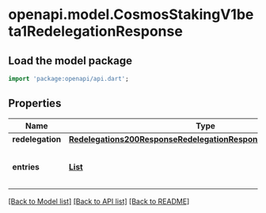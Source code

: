 # openapi.model.CosmosStakingV1beta1RedelegationResponse

## Load the model package
```dart
import 'package:openapi/api.dart';
```

## Properties
Name | Type | Description | Notes
------------ | ------------- | ------------- | -------------
**redelegation** | [**Redelegations200ResponseRedelegationResponsesInnerRedelegation**](Redelegations200ResponseRedelegationResponsesInnerRedelegation.md) |  | [optional] 
**entries** | [**List<Redelegations200ResponseRedelegationResponsesInnerEntriesInner>**](Redelegations200ResponseRedelegationResponsesInnerEntriesInner.md) |  | [optional] [default to const []]

[[Back to Model list]](../README.md#documentation-for-models) [[Back to API list]](../README.md#documentation-for-api-endpoints) [[Back to README]](../README.md)


